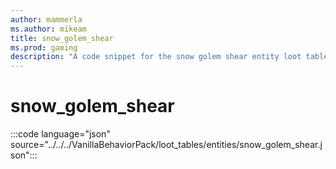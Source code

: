 ```yaml
---
author: mammerla
ms.author: mikeam
title: snow_golem_shear
ms.prod: gaming
description: "A code snippet for the snow golem shear entity loot table"
---
```


# snow_golem_shear

:::code language="json" source="../../../VanillaBehaviorPack/loot_tables/entities/snow_golem_shear.json":::

